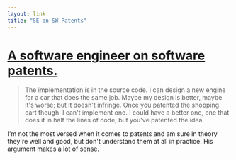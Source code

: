 ```yaml
---
layout: link
title: "SE on SW Patents"
---
```


#	[A software engineer on software patents.][+arbeck]

>	The implementation is in the source code. I can design a new engine for a
>	car that does the same job. Maybe my design is better, maybe it's worse; but
>	it doesn't infringe. Once you patented the shopping cart though. I can't 
>	implement one. I could have a better one, one that does it in half the lines
>	of code; but you've patented the idea.

I'm not the most versed when it comes to patents and am sure in theory they're well and good, but don't understand them at all in practice. His argument makes a lot of sense.

[+arbeck]: https://plus.google.com/115705209878503324340/posts/JRfgQwFp3mc
	"Andrew Beck - Google+"

